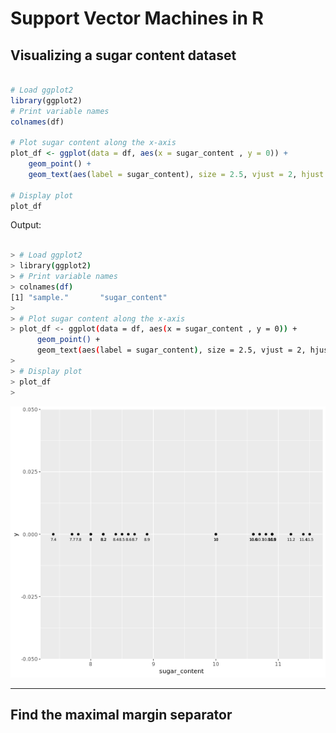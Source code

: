 # Support Vector Machines in R

## Visualizing a sugar content dataset

```r

# Load ggplot2
library(ggplot2)
# Print variable names
colnames(df)

# Plot sugar content along the x-axis
plot_df <- ggplot(data = df, aes(x = sugar_content , y = 0)) + 
    geom_point() + 
    geom_text(aes(label = sugar_content), size = 2.5, vjust = 2, hjust = 0.5)

# Display plot
plot_df

```

Output:

```bash

> # Load ggplot2
> library(ggplot2)
> # Print variable names
> colnames(df)
[1] "sample."       "sugar_content"
> 
> # Plot sugar content along the x-axis
> plot_df <- ggplot(data = df, aes(x = sugar_content , y = 0)) + 
      geom_point() + 
      geom_text(aes(label = sugar_content), size = 2.5, vjust = 2, hjust = 0.5)
> 
> # Display plot
> plot_df
> 


```

![ch1plot1](ch1plot1.png)

***

## Find the maximal margin separator



